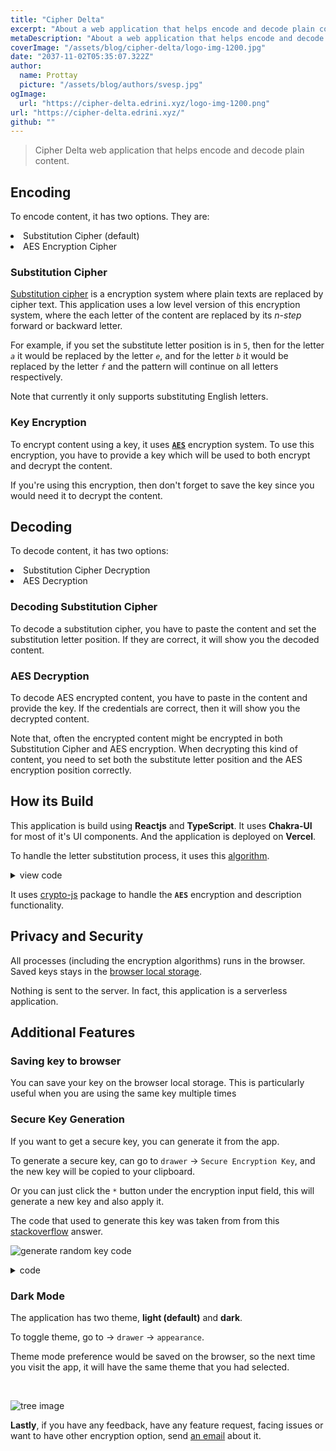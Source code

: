 ```yaml
---
title: "Cipher Delta"
excerpt: "About a web application that helps encode and decode plain content"
metaDescription: "About a web application that helps encode and decode plain content"
coverImage: "/assets/blog/cipher-delta/logo-img-1200.jpg"
date: "2037-11-02T05:35:07.322Z"
author:
  name: Prottay
  picture: "/assets/blog/authors/svesp.jpg"
ogImage:
  url: "https://cipher-delta.edrini.xyz/logo-img-1200.png"
url: "https://cipher-delta.edrini.xyz/"
github: ""
---
```


> Cipher Delta web application that helps encode and decode plain content.

## Encoding

To encode content, it has two options. They are:

<li>Substitution Cipher (default)</li>
<li>AES Encryption Cipher</li>

### Substitution Cipher

[Substitution cipher](https://en.wikipedia.org/wiki/Substitution_cipher "substitution cipher wikipedia") is a encryption system where plain texts are replaced by cipher text. This application uses a low level version of this encryption system, where the each letter of the content are replaced by its _n-step_ forward or backward letter.

For example, if you set the substitute letter position is in `5`, then for the letter _`a`_ it would be replaced by the letter _`e`_, and for the letter _`b`_ it would be replaced by the letter _`f`_ and the pattern will continue on all letters respectively.

Note that currently it only supports substituting English letters.

### Key Encryption

To encrypt content using a key, it uses **[`AES`](https://en.wikipedia.org/wiki/Advanced_Encryption_Standard "AES algorithm wikipedia")** encryption system. To use this encryption, you have to provide a key which will be used to both encrypt and decrypt the content.

If you're using this encryption, then don't forget to save the key since you would need it to decrypt the content.

## Decoding

To decode content, it has two options:

<li>Substitution Cipher Decryption</li>
<li>AES Decryption</li>

### Decoding Substitution Cipher

To decode a substitution cipher, you have to paste the content and set the substitution letter position. If they are correct, it will show you the decoded content.

### AES Decryption

To decode AES encrypted content, you have to paste in the content and provide the key. If the credentials are correct, then it will show you the decrypted content.

Note that, often the encrypted content might be encrypted in both Substitution Cipher and AES encryption. When decrypting this kind of content, you need to set both the substitute letter position and the AES encryption position correctly.

## How its Build

This application is build using **Reactjs** and **TypeScript**. It uses **Chakra-UI** for most of it's UI components. And the application is deployed on **Vercel**.

To handle the letter substitution process, it uses this [algorithm](https://gist.github.com/Prottoy2938/9e1487b8ce10609b62db64732b23f943 "view algorithm on GitHub Gist").

<details>
  <summary>view code</summary>
  
```javascript
function reverse(s) {
    return s.split("").reverse().join("");
}
const engAlphabets = "abcdefghijklmnopqrstuvwxyz".repeat(3);
const reverseEngAlphabets = reverse("abcdefghijklmnopqrstuvwxyz").repeat(3);
const engAlIndexes = {
    a: 0,
    b: 1,
    c: 2,
    d: 3,
    e: 4,
    f: 5,
    g: 6,
    h: 7,
    i: 8,
    j: 9,
    k: 10,
    l: 11,
    m: 12,
    n: 13,
    o: 14,
    p: 15,
    q: 16,
    r: 17,
    s: 18,
    t: 19,
    u: 20,
    v: 21,
    w: 22,
    x: 23,
    y: 24,
    z: 25,
};
const revEngAlIndexes = {
    z: 0,
    y: 1,
    x: 2,
    w: 3,
    v: 4,
    u: 5,
    t: 6,
    s: 7,
    r: 8,
    q: 9,
    p: 10,
    o: 11,
    n: 12,
    m: 13,
    l: 14,
    k: 15,
    j: 16,
    i: 17,
    h: 18,
    g: 19,
    f: 20,
    e: 21,
    d: 22,
    c: 23,
    b: 24,
    a: 25,
};
//string reverse if negative number
/**
 * Returns substituted cipher version
 *
 * @remarks
 * This method is part of the {@link core-library#Statistics | Statistics subsystem}.
 *
 * @param content - The content you want to wrap
 * @param y - How many words you want to skip, default 1
 * @returns returns the cipher
 *
 * @beta
 */
const substituteContent = (userContent, skip = 1) => {
    let substitutedContent = "";
    for (let i = 0; i < userContent.length; i++) {
        const char = userContent[i];
        //if user wants to skip forward
        if (skip >= 0) {
            //finding the char index on the list
            const charIndex = engAlIndexes[char.toLowerCase()];
            if (charIndex >= 0) {
                //if the user word is uppercase, keeping the letter casing
                if (char === char.toUpperCase()) {
                    //if user wants to skip forward
                    substitutedContent = `${substitutedContent}${engAlphabets[charIndex + skip].toUpperCase()}`;
                }
                //if the user word is lowercase
                else {
                    substitutedContent = `${substitutedContent}${engAlphabets[charIndex + skip]}`;
                }
            }
            //if the char doesn't exists in the alphabet list
            else {
                substitutedContent = `${substitutedContent}${char}`;
            }
        }
        //if user wants to skip backward
        else if (skip >= -25) {
            //finding the char index on the list
            const charIndex = revEngAlIndexes[char.toLowerCase()];
            if (charIndex >= 0) {
                //if the user word is uppercase, keeping the letter casing
                if (char === char.toUpperCase()) {
                    //if user wants to skip forward
                    substitutedContent = `${substitutedContent}${reverseEngAlphabets[charIndex + Math.abs(skip)].toUpperCase()}`;
                }
                //if the user word is lowercased
                else {
                    substitutedContent = `${substitutedContent}${reverseEngAlphabets[charIndex + Math.abs(skip)]}`;
                }
            }
            //if the char doesn't exists in the alphabet list
            else {
                substitutedContent = `${substitutedContent}${char}`;
            }
        }
    }
    return substitutedContent;
};
```

</details>

It uses [crypto-js](https://www.npmjs.com/package/crypto-js "crypto-js on npm") package to handle the **`AES`** encryption and description functionality.

## Privacy and Security

All processes (including the encryption algorithms) runs in the browser. Saved keys stays in the [browser local storage](https://developer.mozilla.org/en-US/docs/Web/API/Window/localStorage "MDN localStorage doc").

Nothing is sent to the server. In fact, this application is a serverless application.

## Additional Features

### Saving key to browser

You can save your key on the browser local storage. This is particularly useful when you are using the same key multiple times

### Secure Key Generation

If you want to get a secure key, you can generate it from the app.

To generate a secure key, can go to `drawer` -> `Secure Encryption Key`, and the new key will be copied to your clipboard.

Or you can just click the `*` button under the encryption input field, this will generate a new key and also apply it.

The code that used to generate this key was taken from from this [stackoverflow](https://stackoverflow.com/a/1349426/12966479) answer.

![generate random key code](/assets/blog/cipher-delta/key-enc-algo.jpg)

<details>
  <summary>code</summary>
  
```javascript
function makeId(length) {
  let result = "";
  const characters =
    "ABCDEFGHIJKLMNOPQRSTUVWXYZabcdefghijklmnopqrstuvwxyz0123456789";
  const charactersLength = characters.length;
  for (let i = 0; i < length; i++) {
    result += characters.charAt(Math.floor(Math.random() * charactersLength));
  }
  return result;
}
```

</details>

### Dark Mode

The application has two theme, **light (default)** and **dark**.

To toggle theme, go to -> `drawer` -> `appearance`.

Theme mode preference would be saved on the browser, so the next time you visit the app, it will have the same theme that you had selected.

<br/>

![tree image](https://cipher-delta.edrini.xyz/tree.svg)

**Lastly**, if you have any feedback, have any feature request, facing issues or want to have other encryption option, send [an email](svesp@protonmail.com "svesp@protonmail.com") about it.
